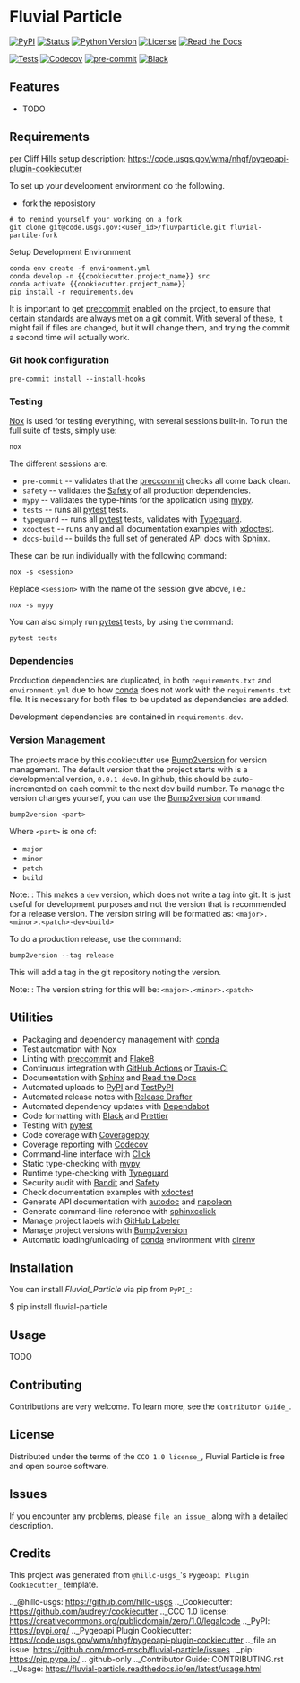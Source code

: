 # Fluvial Particle

[![PyPI](https://img.shields.io/pypi/v/fluvial-particle.svg)](https://pypi.org/project/fluvial-particle/)
[![Status](https://img.shields.io/pypi/status/fluvial-particle.svg)](https://pypi.org/project/fluvial-particle/)
[![Python Version](https://img.shields.io/pypi/pyversions/fluvial-particle)](https://pypi.org/project/fluvial-particle/)
[![License](https://img.shields.io/pypi/l/fluvial-particle)](https://creativecommons.org/publicdomain/zero/1.0/legalcode)
[![Read the Docs](https://img.shields.io/readthedocs/fluvial-particle/latest.svg?label=Read%20the%20Docs)](https://fluvial-particle.readthedocs.io/)

[![Tests](https://code.usgs.gov/wma/nhgf/fluvparticle/badges/main/pipeline.svg)](https://code.usgs.gov/wma/nhgf/fluvparticle/-/commits/main)
[![Codecov](https://codecov.io/gh/rmcd-mscb/fluvial-particle/branch/main/graph/badge.svg)](https://codecov.io/gh/rmcd-mscb/fluvial-particle)
[![pre-commit](https://img.shields.io/badge/pre--commit-enabled-brightgreen?logo=pre-commit&logoColor=white)](https://github.com/pre-commit/pre-commit)
[![Black](https://img.shields.io/badge/code%20style-black-000000.svg)](https://github.com/psf/black)

## Features

- TODO

## Requirements

per Cliff Hills setup description: <https://code.usgs.gov/wma/nhgf/pygeoapi-plugin-cookiecutter>

To set up your development environment do the following.

- fork the reposistory

```{.sourceCode .console}
# to remind yourself your working on a fork
git clone git@code.usgs.gov:<user_id>/fluvparticle.git fluvial-partile-fork
```

Setup Development Environment

```{.sourceCode .console}
conda env create -f environment.yml
conda develop -n {{cookiecutter.project_name}} src
conda activate {{cookiecutter.project_name}}
pip install -r requirements.dev
```

It is important to get [preccommit](https://pre-commit.com/) enabled on
the project, to ensure that certain standards are always met on a git
commit. With several of these, it might fail if files are changed, but
it will change them, and trying the commit a second time will actually
work.

### Git hook configuration

```{.sourceCode .console}
pre-commit install --install-hooks
```

### Testing

[Nox](https://nox.thea.codes/) is used for testing everything, with
several sessions built-in. To run the full suite of tests, simply use:

```{.sourceCode .console}
nox
```

The different sessions are:

- `pre-commit` -- validates that the
  [preccommit](https://pre-commit.com/) checks all come back clean.
- `safety` -- validates the [Safety](https://github.com/pyupio/safety)
  of all production dependencies.
- `mypy` -- validates the type-hints for the application using
  [mypy](http://mypy-lang.org/).
- `tests` -- runs all [pytest](https://docs.pytest.org/en/latest/)
  tests.
- `typeguard` -- runs all [pytest](https://docs.pytest.org/en/latest/)
  tests, validates with
  [Typeguard](https://github.com/agronholm/typeguard).
- `xdoctest` -- runs any and all documentation examples with
  [xdoctest](https://github.com/Erotemic/xdoctest).
- `docs-build` -- builds the full set of generated API docs with
  [Sphinx](http://www.sphinx-doc.org/).

These can be run individually with the following command:

```{.sourceCode .console}
nox -s <session>
```

Replace `<session>` with the name of the session give above, i.e.:

```{.sourceCode .console}
nox -s mypy
```

You can also simply run [pytest](https://docs.pytest.org/en/latest/)
tests, by using the command:

```{.sourceCode .console}
pytest tests
```

### Dependencies

Production dependencies are duplicated, in both `requirements.txt` and
`environment.yml` due to how [conda](https://www.anaconda.com) does not
work with the `requirements.txt` file. It is necessary for both files to
be updated as dependencies are added.

Development dependencies are contained in `requirements.dev`.

### Version Management

The projects made by this cookiecutter use
[Bump2version](https://github.com/c4urself/bump2version) for version
management. The default version that the project starts with is a
developmental version, `0.0.1-dev0`. In github, this should be
auto-incremented on each commit to the next dev build number. To manage
the version changes yourself, you can use the
[Bump2version](https://github.com/c4urself/bump2version) command:

```{.sourceCode .console}
bump2version <part>
```

Where `<part>` is one of:

- `major`
- `minor`
- `patch`
- `build`

Note:
: This makes a `dev` version, which does not write a tag into git. It is just useful for development purposes and not the version that is recommended for a release version. The version string will be formatted as: `<major>.<minor>.<patch>-dev<build>`

To do a production release, use the command:

```{.sourceCode .console}
bump2version --tag release
```

This will add a tag in the git repository noting the version.

Note:
: The version string for this will be: `<major>.<minor>.<patch>`

## Utilities

- Packaging and dependency management with
  [conda](https://www.anaconda.com)
- Test automation with [Nox](https://nox.thea.codes/)
- Linting with [preccommit](https://pre-commit.com/) and
  [Flake8](http://flake8.pycqa.org)
- Continuous integration with [GitHub
  Actions](https://github.com/features/actions) or
  [Travis-CI](https://travis-ci.com)
- Documentation with [Sphinx](http://www.sphinx-doc.org/) and [Read
  the Docs](https://readthedocs.org/)
- Automated uploads to [PyPI](https://pypi.org/) and
  [TestPyPI](https://test.pypi.org/)
- Automated release notes with [Release
  Drafter](https://github.com/release-drafter/release-drafter)
- Automated dependency updates with
  [Dependabot](https://dependabot.com/)
- Code formatting with [Black](https://github.com/psf/black) and
  [Prettier](https://prettier.io/)
- Testing with [pytest](https://docs.pytest.org/en/latest/)
- Code coverage with [Coverageppy](https://coverage.readthedocs.io/)
- Coverage reporting with [Codecov](https://codecov.io/)
- Command-line interface with
  [Click](https://click.palletsprojects.com/)
- Static type-checking with [mypy](http://mypy-lang.org/)
- Runtime type-checking with
  [Typeguard](https://github.com/agronholm/typeguard)
- Security audit with [Bandit](https://github.com/PyCQA/bandit) and
  [Safety](https://github.com/pyupio/safety)
- Check documentation examples with
  [xdoctest](https://github.com/Erotemic/xdoctest)
- Generate API documentation with
  [autodoc](https://www.sphinx-doc.org/en/master/usage/extensions/autodoc.html)
  and
  [napoleon](https://www.sphinx-doc.org/en/master/usage/extensions/napoleon.html)
- Generate command-line reference with
  [sphinxcclick](https://sphinx-click.readthedocs.io/)
- Manage project labels with [GitHub
  Labeler](https://github.com/marketplace/actions/github-labeler)
- Manage project versions with
  [Bump2version](https://github.com/c4urself/bump2version)
- Automatic loading/unloading of [conda](https://www.anaconda.com)
  environment with [direnv](https://direnv.net/)

## Installation

You can install _Fluvial_Particle_ via pip from `PyPI_`:

$ pip install fluvial-particle

## Usage

TODO

## Contributing

Contributions are very welcome.
To learn more, see the `Contributor Guide_`\.

## License

Distributed under the terms of the `CCO 1.0 license_`, Fluvial Particle is free and open source software.

## Issues

If you encounter any problems,
please `file an issue_` along with a detailed description.

## Credits

This project was generated from `@hillc-usgs_`'s `Pygeoapi Plugin Cookiecutter_` template.

..\_@hillc-usgs: <https://github.com/hillc-usgs>
..\_Cookiecutter: <https://github.com/audreyr/cookiecutter>
..\_CCO 1.0 license: <https://creativecommons.org/publicdomain/zero/1.0/legalcode>
..\_PyPI: <https://pypi.org/>
..\_Pygeoapi Plugin Cookiecutter: <https://code.usgs.gov/wma/nhgf/pygeoapi-plugin-cookiecutter>
..\_file an issue: <https://github.com/rmcd-mscb/fluvial-particle/issues>
..\_pip: <https://pip.pypa.io/>
.. github-only
..\_Contributor Guide: CONTRIBUTING.rst
..\_Usage: <https://fluvial-particle.readthedocs.io/en/latest/usage.html>
